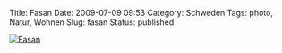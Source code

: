 Title: Fasan
Date: 2009-07-09 09:53
Category: Schweden
Tags: photo, Natur, Wohnen
Slug: fasan
Status: published

[![Fasan](/pic/fasanitradgard_s.jpg "Fasan")](/pic/fasanitradgard_l.jpg)


